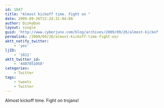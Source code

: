 ```yaml
---
id: 1047
title: "Almost kickoff time. Fight on "
date: 2009-09-26T22:24:31-04:00
author: DizkoDan
layout: single
guid: 'http://www.cyberjunx.com/blog/archives/2009/09/26/almost-kickoff-time-fight-on/'
permalink: /2009/09/26/almost-kickoff-time-fight-on/
aktt_notify_twitter:
    - 'yes'
ljID:
    - '1011'
aktt_twitter_id:
    - '4407851058'
categories:
    - Twitter
tags:
    - tweets
    - Twitter
---
```


Almost kickoff time. Fight on trojans!